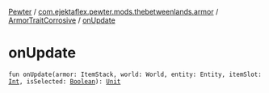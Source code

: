 [Pewter](../../index.md) / [com.ejektaflex.pewter.mods.thebetweenlands.armor](../index.md) / [ArmorTraitCorrosive](index.md) / [onUpdate](./on-update.md)

# onUpdate

`fun onUpdate(armor: ItemStack, world: World, entity: Entity, itemSlot: `[`Int`](https://kotlinlang.org/api/latest/jvm/stdlib/kotlin/-int/index.html)`, isSelected: `[`Boolean`](https://kotlinlang.org/api/latest/jvm/stdlib/kotlin/-boolean/index.html)`): `[`Unit`](https://kotlinlang.org/api/latest/jvm/stdlib/kotlin/-unit/index.html)